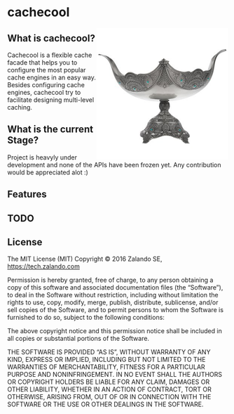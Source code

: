 # cachecool

<img align="right" height="300" src="/kashkool.jpg">

What is cachecool?
------------------

Cachecool is a flexible cache facade that helps you to configure the most popular cache engines in an easy way.
Besides configuring cache engines, cachecool try to facilitate designing multi-level caching.

What is the current Stage?
-------------------------
Project is heavyly under development and none of the APIs have been frozen yet. Any contribution would be appreciated alot :)

Features
---------


TODO
----




License
-------

The MIT License (MIT)
Copyright © 2016 Zalando SE, https://tech.zalando.com

Permission is hereby granted, free of charge, to any person obtaining a copy
of this software and associated documentation files (the “Software”), to deal
in the Software without restriction, including without limitation the rights
to use, copy, modify, merge, publish, distribute, sublicense, and/or sell
copies of the Software, and to permit persons to whom the Software is
furnished to do so, subject to the following conditions:

The above copyright notice and this permission notice shall be included in
all copies or substantial portions of the Software.

THE SOFTWARE IS PROVIDED “AS IS”, WITHOUT WARRANTY OF ANY KIND, EXPRESS OR
IMPLIED, INCLUDING BUT NOT LIMITED TO THE WARRANTIES OF MERCHANTABILITY,
FITNESS FOR A PARTICULAR PURPOSE AND NONINFRINGEMENT. IN NO EVENT SHALL THE
AUTHORS OR COPYRIGHT HOLDERS BE LIABLE FOR ANY CLAIM, DAMAGES OR OTHER
LIABILITY, WHETHER IN AN ACTION OF CONTRACT, TORT OR OTHERWISE, ARISING FROM,
OUT OF OR IN CONNECTION WITH THE SOFTWARE OR THE USE OR OTHER DEALINGS IN
THE SOFTWARE.


